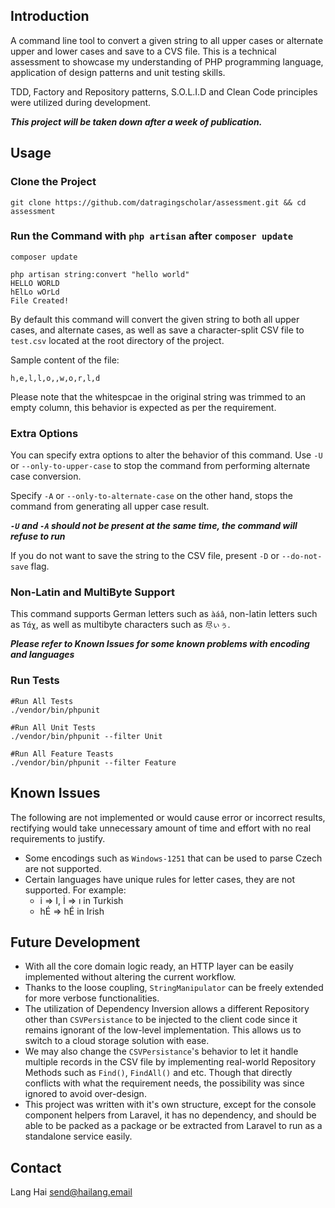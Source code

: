 ## Introduction

A command line tool to convert a given string to all upper cases or
alternate upper and lower cases and save to a CVS file. This is a
technical assessment to showcase my understanding of PHP programming
language, application of design patterns and unit testing skills.

TDD, Factory and Repository patterns, S.O.L.I.D and Clean Code
principles were utilized during development.

***This project will be taken down after a week of publication.***

## Usage
### Clone the Project

```
git clone https://github.com/datragingscholar/assessment.git && cd assessment
```

### Run the Command with `php artisan` after `composer update`

```
composer update

php artisan string:convert "hello world"
HELLO WORLD
hElLo wOrLd
File Created!
```

By default this command will convert the given string to both all
upper cases, and alternate cases, as well as save a character-split
CSV file to `test.csv` located at the root directory of the project.

Sample content of the file:

```
h,e,l,l,o,,w,o,r,l,d
```

Please note that the whitespcae in the original string was trimmed to
an empty column, this behavior is expected as per the requirement.

### Extra Options

You can specify extra options to alter the behavior of this command.
Use `-U` or `--only-to-upper-case` to stop the command from performing
alternate case conversion.

Specify `-A` or `--only-to-alternate-case` on the other hand, stops
the command from generating all upper case result.

***`-U` and `-A` should not be present at the same time, the command
will refuse to run***

If you do not want to save the string to the CSV file, present `-D` or
`--do-not-save` flag.

### Non-Latin and MultiByte Support

This command supports German letters such as `àáâ`, non-latin letters
such as `Τάχ`, as well as multibyte characters such as `尽ぃぅ`.

***Please refer to Known Issues for some known problems with encoding
and languages***

### Run Tests

```
#Run All Tests
./vendor/bin/phpunit

#Run All Unit Tests
./vendor/bin/phpunit --filter Unit

#Run All Feature Teasts
./vendor/bin/phpunit --filter Feature
```

## Known Issues

The following are not implemented or would cause error or incorrect
results, rectifying would take unnecessary amount of time and effort
with no real requirements to justify.

- Some encodings such as `Windows-1251` that can be used to parse
  Czech are not supported.
- Certain languages have unique rules for letter cases, they are not
  supported. For example:
  - i => I, İ => ı in Turkish
  - hÉ => hÉ in Irish

## Future Development

- With all the core domain logic ready, an HTTP layer can be easily
  implemented without altering the current workflow.
- Thanks to the loose coupling, `StringManipulator` can be freely
  extended for more verbose functionalities.
- The utilization of Dependency Inversion allows a different
  Repository other than `CSVPersistance` to be injected to the client
  code since it remains ignorant of the low-level implementation. This
  allows us to switch to a cloud storage solution with ease.
- We may also change the `CSVPersistance`'s behavior to let it handle
  multiple records in the CSV file by implementing real-world
  Repository Methods such as `Find()`, `FindAll()` and etc. Though that
  directly conflicts with what the requirement needs, the possibility
  was since ignored to avoid over-design.
- This project was written with it's own structure, except for the
  console component helpers from Laravel, it has no dependency, and
  should be able to be packed as a package or be extracted from
  Laravel to run as a standalone service easily.

## Contact

Lang Hai [send@hailang.email](mailto:send@hailang.email)
